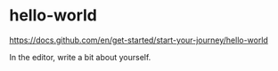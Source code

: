 # hello-world
https://docs.github.com/en/get-started/start-your-journey/hello-world

In the editor, write a bit about yourself.
